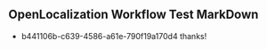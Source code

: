## OpenLocalization Workflow Test MarkDown
* b441106b-c639-4586-a61e-790f19a170d4 thanks!

<!--HONumber=Jul16_HO4-->


